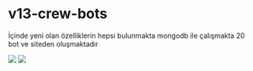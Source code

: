 # v13-crew-bots
İçinde yeni olan özelliklerin hepsi bulunmakta mongodb ile çalışmakta 20 bot ve siteden oluşmaktadır

<img src="https://media.discordapp.net/attachments/967345938769277019/984721023171694622/unknown.png?width=573&height=612">
<img src="https://media.discordapp.net/attachments/967345938769277019/984721275354226698/unknown.png?width=558&height=612">
